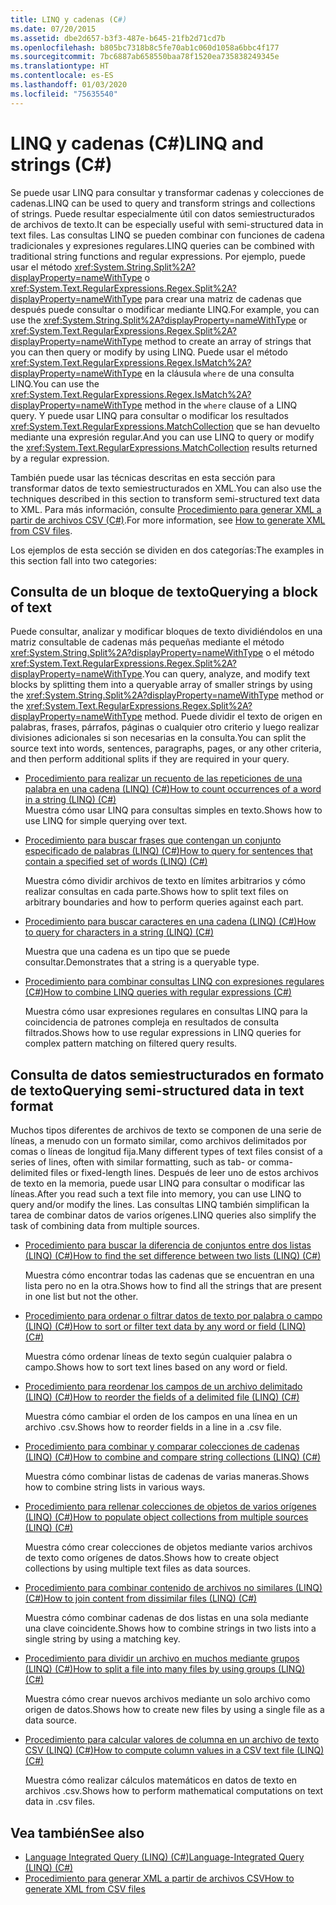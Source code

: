 ```yaml
---
title: LINQ y cadenas (C#)
ms.date: 07/20/2015
ms.assetid: dbe2d657-b3f3-487e-b645-21fb2d71cd7b
ms.openlocfilehash: b805bc7318b8c5fe70ab1c060d1058a6bbc4f177
ms.sourcegitcommit: 7bc6887ab658550baa78f1520ea735838249345e
ms.translationtype: HT
ms.contentlocale: es-ES
ms.lasthandoff: 01/03/2020
ms.locfileid: "75635540"
---
```

# <a name="linq-and-strings-c"></a><span data-ttu-id="40c44-102">LINQ y cadenas (C#)</span><span class="sxs-lookup"><span data-stu-id="40c44-102">LINQ and strings (C#)</span></span>

<span data-ttu-id="40c44-103">Se puede usar LINQ para consultar y transformar cadenas y colecciones de cadenas.</span><span class="sxs-lookup"><span data-stu-id="40c44-103">LINQ can be used to query and transform strings and collections of strings.</span></span> <span data-ttu-id="40c44-104">Puede resultar especialmente útil con datos semiestructurados de archivos de texto.</span><span class="sxs-lookup"><span data-stu-id="40c44-104">It can be especially useful with semi-structured data in text files.</span></span> <span data-ttu-id="40c44-105">Las consultas LINQ se pueden combinar con funciones de cadena tradicionales y expresiones regulares.</span><span class="sxs-lookup"><span data-stu-id="40c44-105">LINQ queries can be combined with traditional string functions and regular expressions.</span></span> <span data-ttu-id="40c44-106">Por ejemplo, puede usar el método <xref:System.String.Split%2A?displayProperty=nameWithType> o <xref:System.Text.RegularExpressions.Regex.Split%2A?displayProperty=nameWithType> para crear una matriz de cadenas que después puede consultar o modificar mediante LINQ.</span><span class="sxs-lookup"><span data-stu-id="40c44-106">For example, you can use the <xref:System.String.Split%2A?displayProperty=nameWithType> or <xref:System.Text.RegularExpressions.Regex.Split%2A?displayProperty=nameWithType> method to create an array of strings that you can then query or modify by using LINQ.</span></span> <span data-ttu-id="40c44-107">Puede usar el método <xref:System.Text.RegularExpressions.Regex.IsMatch%2A?displayProperty=nameWithType> en la cláusula `where` de una consulta LINQ.</span><span class="sxs-lookup"><span data-stu-id="40c44-107">You can use the <xref:System.Text.RegularExpressions.Regex.IsMatch%2A?displayProperty=nameWithType> method in the `where` clause of a LINQ query.</span></span> <span data-ttu-id="40c44-108">Y puede usar LINQ para consultar o modificar los resultados <xref:System.Text.RegularExpressions.MatchCollection> que se han devuelto mediante una expresión regular.</span><span class="sxs-lookup"><span data-stu-id="40c44-108">And you can use LINQ to query or modify the <xref:System.Text.RegularExpressions.MatchCollection> results returned by a regular expression.</span></span>

<span data-ttu-id="40c44-109">También puede usar las técnicas descritas en esta sección para transformar datos de texto semiestructurados en XML.</span><span class="sxs-lookup"><span data-stu-id="40c44-109">You can also use the techniques described in this section to transform semi-structured text data to XML.</span></span> <span data-ttu-id="40c44-110">Para más información, consulte [Procedimiento para generar XML a partir de archivos CSV (C#)](how-to-generate-xml-from-csv-files.md).</span><span class="sxs-lookup"><span data-stu-id="40c44-110">For more information, see [How to generate XML from CSV files](how-to-generate-xml-from-csv-files.md).</span></span>

<span data-ttu-id="40c44-111">Los ejemplos de esta sección se dividen en dos categorías:</span><span class="sxs-lookup"><span data-stu-id="40c44-111">The examples in this section fall into two categories:</span></span>

## <a name="querying-a-block-of-text"></a><span data-ttu-id="40c44-112">Consulta de un bloque de texto</span><span class="sxs-lookup"><span data-stu-id="40c44-112">Querying a block of text</span></span>

<span data-ttu-id="40c44-113">Puede consultar, analizar y modificar bloques de texto dividiéndolos en una matriz consultable de cadenas más pequeñas mediante el método <xref:System.String.Split%2A?displayProperty=nameWithType> o el método <xref:System.Text.RegularExpressions.Regex.Split%2A?displayProperty=nameWithType>.</span><span class="sxs-lookup"><span data-stu-id="40c44-113">You can query, analyze, and modify text blocks by splitting them into a queryable array of smaller strings by using the <xref:System.String.Split%2A?displayProperty=nameWithType> method or the <xref:System.Text.RegularExpressions.Regex.Split%2A?displayProperty=nameWithType> method.</span></span> <span data-ttu-id="40c44-114">Puede dividir el texto de origen en palabras, frases, párrafos, páginas o cualquier otro criterio y luego realizar divisiones adicionales si son necesarias en la consulta.</span><span class="sxs-lookup"><span data-stu-id="40c44-114">You can split the source text into words, sentences, paragraphs, pages, or any other criteria, and then perform additional splits if they are required in your query.</span></span>

- [<span data-ttu-id="40c44-115">Procedimiento para realizar un recuento de las repeticiones de una palabra en una cadena (LINQ) (C#)</span><span class="sxs-lookup"><span data-stu-id="40c44-115">How to count occurrences of a word in a string (LINQ) (C#)</span></span>](how-to-count-occurrences-of-a-word-in-a-string-linq.md)  
  <span data-ttu-id="40c44-116">Muestra cómo usar LINQ para consultas simples en texto.</span><span class="sxs-lookup"><span data-stu-id="40c44-116">Shows how to use LINQ for simple querying over text.</span></span>

- [<span data-ttu-id="40c44-117">Procedimiento para buscar frases que contengan un conjunto especificado de palabras (LINQ) (C#)</span><span class="sxs-lookup"><span data-stu-id="40c44-117">How to query for sentences that contain a specified set of words (LINQ) (C#)</span></span>](how-to-query-for-sentences-that-contain-a-specified-set-of-words-linq.md)

  <span data-ttu-id="40c44-118">Muestra cómo dividir archivos de texto en límites arbitrarios y cómo realizar consultas en cada parte.</span><span class="sxs-lookup"><span data-stu-id="40c44-118">Shows how to split text files on arbitrary boundaries and how to perform queries against each part.</span></span>

- [<span data-ttu-id="40c44-119">Procedimiento para buscar caracteres en una cadena (LINQ) (C#)</span><span class="sxs-lookup"><span data-stu-id="40c44-119">How to query for characters in a string (LINQ) (C#)</span></span>](how-to-query-for-characters-in-a-string-linq.md)

  <span data-ttu-id="40c44-120">Muestra que una cadena es un tipo que se puede consultar.</span><span class="sxs-lookup"><span data-stu-id="40c44-120">Demonstrates that a string is a queryable type.</span></span>

- [<span data-ttu-id="40c44-121">Procedimiento para combinar consultas LINQ con expresiones regulares (C#)</span><span class="sxs-lookup"><span data-stu-id="40c44-121">How to combine LINQ queries with regular expressions (C#)</span></span>](how-to-combine-linq-queries-with-regular-expressions.md)

  <span data-ttu-id="40c44-122">Muestra cómo usar expresiones regulares en consultas LINQ para la coincidencia de patrones compleja en resultados de consulta filtrados.</span><span class="sxs-lookup"><span data-stu-id="40c44-122">Shows how to use regular expressions in LINQ queries for complex pattern matching on filtered query results.</span></span>

## <a name="querying-semi-structured-data-in-text-format"></a><span data-ttu-id="40c44-123">Consulta de datos semiestructurados en formato de texto</span><span class="sxs-lookup"><span data-stu-id="40c44-123">Querying semi-structured data in text format</span></span>

<span data-ttu-id="40c44-124">Muchos tipos diferentes de archivos de texto se componen de una serie de líneas, a menudo con un formato similar, como archivos delimitados por comas o líneas de longitud fija.</span><span class="sxs-lookup"><span data-stu-id="40c44-124">Many different types of text files consist of a series of lines, often with similar formatting, such as tab- or comma-delimited files or fixed-length lines.</span></span> <span data-ttu-id="40c44-125">Después de leer uno de estos archivos de texto en la memoria, puede usar LINQ para consultar o modificar las líneas.</span><span class="sxs-lookup"><span data-stu-id="40c44-125">After you read such a text file into memory, you can use LINQ to query and/or modify the lines.</span></span> <span data-ttu-id="40c44-126">Las consultas LINQ también simplifican la tarea de combinar datos de varios orígenes.</span><span class="sxs-lookup"><span data-stu-id="40c44-126">LINQ queries also simplify the task of combining data from multiple sources.</span></span>

- [<span data-ttu-id="40c44-127">Procedimiento para buscar la diferencia de conjuntos entre dos listas (LINQ) (C#)</span><span class="sxs-lookup"><span data-stu-id="40c44-127">How to find the set difference between two lists (LINQ) (C#)</span></span>](how-to-find-the-set-difference-between-two-lists-linq.md)

  <span data-ttu-id="40c44-128">Muestra cómo encontrar todas las cadenas que se encuentran en una lista pero no en la otra.</span><span class="sxs-lookup"><span data-stu-id="40c44-128">Shows how to find all the strings that are present in one list but not the other.</span></span>

- [<span data-ttu-id="40c44-129">Procedimiento para ordenar o filtrar datos de texto por palabra o campo (LINQ) (C#)</span><span class="sxs-lookup"><span data-stu-id="40c44-129">How to sort or filter text data by any word or field (LINQ) (C#)</span></span>](how-to-sort-or-filter-text-data-by-any-word-or-field-linq.md)

  <span data-ttu-id="40c44-130">Muestra cómo ordenar líneas de texto según cualquier palabra o campo.</span><span class="sxs-lookup"><span data-stu-id="40c44-130">Shows how to sort text lines based on any word or field.</span></span>

- [<span data-ttu-id="40c44-131">Procedimiento para reordenar los campos de un archivo delimitado (LINQ) (C#)</span><span class="sxs-lookup"><span data-stu-id="40c44-131">How to reorder the fields of a delimited file (LINQ) (C#)</span></span>](how-to-reorder-the-fields-of-a-delimited-file-linq.md)

  <span data-ttu-id="40c44-132">Muestra cómo cambiar el orden de los campos en una línea en un archivo .csv.</span><span class="sxs-lookup"><span data-stu-id="40c44-132">Shows how to reorder fields in a line in a .csv file.</span></span>

- [<span data-ttu-id="40c44-133">Procedimiento para combinar y comparar colecciones de cadenas (LINQ) (C#)</span><span class="sxs-lookup"><span data-stu-id="40c44-133">How to combine and compare string collections (LINQ) (C#)</span></span>](how-to-combine-and-compare-string-collections-linq.md)

  <span data-ttu-id="40c44-134">Muestra cómo combinar listas de cadenas de varias maneras.</span><span class="sxs-lookup"><span data-stu-id="40c44-134">Shows how to combine string lists in various ways.</span></span>

- [<span data-ttu-id="40c44-135">Procedimiento para rellenar colecciones de objetos de varios orígenes (LINQ) (C#)</span><span class="sxs-lookup"><span data-stu-id="40c44-135">How to populate object collections from multiple sources (LINQ) (C#)</span></span>](how-to-populate-object-collections-from-multiple-sources-linq.md)

  <span data-ttu-id="40c44-136">Muestra cómo crear colecciones de objetos mediante varios archivos de texto como orígenes de datos.</span><span class="sxs-lookup"><span data-stu-id="40c44-136">Shows how to create object collections by using multiple text files as data sources.</span></span>

- [<span data-ttu-id="40c44-137">Procedimiento para combinar contenido de archivos no similares (LINQ) (C#)</span><span class="sxs-lookup"><span data-stu-id="40c44-137">How to join content from dissimilar files (LINQ) (C#)</span></span>](how-to-join-content-from-dissimilar-files-linq.md)
  
  <span data-ttu-id="40c44-138">Muestra cómo combinar cadenas de dos listas en una sola mediante una clave coincidente.</span><span class="sxs-lookup"><span data-stu-id="40c44-138">Shows how to combine strings in two lists into a single string by using a matching key.</span></span>

- [<span data-ttu-id="40c44-139">Procedimiento para dividir un archivo en muchos mediante grupos (LINQ) (C#)</span><span class="sxs-lookup"><span data-stu-id="40c44-139">How to split a file into many files by using groups (LINQ) (C#)</span></span>](how-to-split-a-file-into-many-files-by-using-groups-linq.md)
  
  <span data-ttu-id="40c44-140">Muestra cómo crear nuevos archivos mediante un solo archivo como origen de datos.</span><span class="sxs-lookup"><span data-stu-id="40c44-140">Shows how to create new files by using a single file as a data source.</span></span>

- [<span data-ttu-id="40c44-141">Procedimiento para calcular valores de columna en un archivo de texto CSV (LINQ) (C#)</span><span class="sxs-lookup"><span data-stu-id="40c44-141">How to compute column values in a CSV text file (LINQ) (C#)</span></span>](how-to-compute-column-values-in-a-csv-text-file-linq.md)
  
  <span data-ttu-id="40c44-142">Muestra cómo realizar cálculos matemáticos en datos de texto en archivos .csv.</span><span class="sxs-lookup"><span data-stu-id="40c44-142">Shows how to perform mathematical computations on text data in .csv files.</span></span>

## <a name="see-also"></a><span data-ttu-id="40c44-143">Vea también</span><span class="sxs-lookup"><span data-stu-id="40c44-143">See also</span></span>

- [<span data-ttu-id="40c44-144">Language Integrated Query (LINQ) (C#)</span><span class="sxs-lookup"><span data-stu-id="40c44-144">Language-Integrated Query (LINQ) (C#)</span></span>](index.md)
- [<span data-ttu-id="40c44-145">Procedimiento para generar XML a partir de archivos CSV</span><span class="sxs-lookup"><span data-stu-id="40c44-145">How to generate XML from CSV files</span></span>](how-to-generate-xml-from-csv-files.md)
